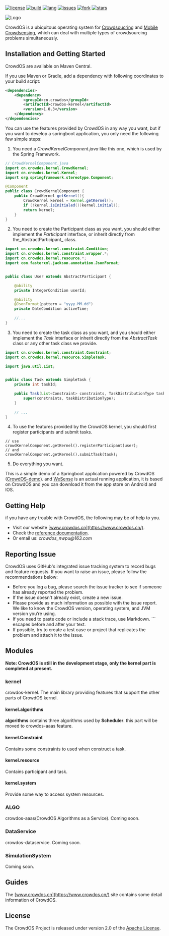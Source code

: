  [![license](https://img.shields.io/github/license/crowdosNWPU/CrowdOS)](https://www.apache.org/licenses/LICENSE-2.0) [![build](https://img.shields.io/github/actions/workflow/status/crowdosNWPU/CrowdOS/maven.yml)]() [![lang](https://img.shields.io/github/languages/top/crowdosNWPU/CrowdOS)]() [![issues](https://img.shields.io/github/issues/crowdosNWPU/CrowdOS)]() [![fork](https://img.shields.io/github/forks/crowdosNWPU/CrowdOS?style=social)]() [![stars](https://img.shields.io/github/stars/crowdosNWPU/CrowdOS?style=social)]()
 
 
 ![Logo](https://raw.githubusercontent.com/li-haoyang1/CrowdOS/master/src/site/resources/images/logo.jpg)

CrowdOS is a ubiquitous operating system for [Crowdsoucring](https://en.wikipedia.org/wiki/Crowdsourcing) and
[Mobile Crowdsensing](https://en.wikipedia.org/wiki/Crowdsensing), which can deal with multiple types of 
crowdsourcing problems simultaneously.

## Installation and Getting Started

CrowdOS are available on Maven Central.

If you use Maven or Gradle, add a dependency with following coordinates to your build script:
```xml
<dependencies>
    <dependency>
        <groupId>cn.crowdos</groupId>
        <artifactId>crowdos-kernel</artifactId>
        <version>1.0.3</version>
    </dependency>
</dependencies>
```
You can use the features provided by CrowdOS in any way you want, but if you want to develop a springboot application, 
you only need the following few simple steps:
1. You need a _CrowdKernelComponent.java_ like this one, which is used by the Spring Framework.
```java
// CrowdKernelComponent.java
import cn.crowdos.kernel.CrowdKernel;
import cn.crowdos.kernel.Kernel;
import org.springframework.stereotype.Component;

@Component
public class CrowdKernelComponent {
    public CrowdKernel getKernel(){
        CrowdKernel kernel = Kernel.getKernel();
        if (!kernel.isInitialed())kernel.initial();
        return kernel;
    }
}
```
2. You need to create the Participant class as you want, you should either implement the _Participant_ interface, 
or inherit directly from the_AbstractParticipant_ class.
```java
import cn.crowdos.kernel.constraint.Condition;
import cn.crowdos.kernel.constraint.wrapper.*;
import cn.crowdos.kernel.resource.*;
import com.fasterxml.jackson.annotation.JsonFormat;


public class User extends AbstractParticipant {

    @ability
    private IntegerCondition userId;

    @ability
    @JsonFormat(pattern = "yyyy.MM.dd")
    private DateCondition activeTime;
    
    //...
}
```
3. You need to create the task class as you want, and you should either implement the _Task_ interface 
or inherit directly from the _AbstractTask_ class or any other task class we provide.
```java
import cn.crowdos.kernel.constraint.Constraint;
import cn.crowdos.kernel.resource.SimpleTask;

import java.util.List;


public class Task extends SimpleTask {
    private int taskId;

    public Task(List<Constraint> constraints, TaskDistributionType taskDistributionType) {
        super(constraints, taskDistributionType);
    }
    
    // ...
}
```
4. To use the features provided by the CrowdOS kernel, you should first register participants and submit tasks.
```
// use 
crowdKernelComponent.getKernel().registerParticipant(user);
// and
crowdKernelComponent.getKernel().submitTask(task);
```
5. Do everything you want.

This is a simple demo of a Springboot application powered by CrowdOS ([CrowdOS-demo](https://github.com/loyx/CrowdOS-demo)).
and [WeSense]() is an actual running application, it is based on CrowdOS and you can download it from the app store 
on Android and IOS.

## Getting Help
if you have any trouble with CrowdOS, the following may be of help to you.
- Visit our website [www.crowdos.cn](https://www.crowdos.cn/).
- Check the [reference documentation](https://crowdos.cn/crowdos_doc/public/apidocs/).
- Or email us: _crowdos_nwpu@163.com_

## Reporting Issue
CrowdOS uses GitHub's integrated issue tracking system to record bugs and feature requests. 
If you want to raise an issue, please follow the recommendations below:
- Before you log a bug, please search the issue tracker to see if someone has already reported the problem.
- If the issue doesn't already exist, create a new issue.
- Please provide as much information as possible with the issue report. We like to know the CrowdOS version, 
operating system, and JVM version you’re using.
- If you need to paste code or include a stack trace, use Markdown. ``` escapes before and after your text.
- If possible, try to create a test case or project that replicates the problem and attach it to the issue.
## Modules
**Note: CrowdOS is still in the development stage, only the kernel part is completed at present.**
### kernel
crowdos-kernel. The main library providing features that support the other parts of CrowdOS kernel.
#### kernel.algorithms
**algorithms** contains three algorithms used by **Scheduler**. this part will be moved to crowdos-aaas feature.
#### kernel.Constraint
Contains some constraints to used when construct a task.
#### kernel.resource
Contains participant and task.
#### kernel.system
Provide some way to access system resources.
### ALGO
crowdos-aaas(CrowdOS Algorithms as a Service). Coming soon.
### DataService
crowdos-dataservice. Coming soon.
### SimulationSystem
Coming soon.

## Guides
The [www.crowdos.cn](https://www.crowdos.cn/) site contains some detail information of CrowdOS.
## License
The CrowdOS Project is released under version 2.0 of the [Apache License](https://www.apache.org/licenses/LICENSE-2.0).
